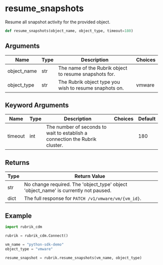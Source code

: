 # resume_snapshots

Resume all snapshot activity for the provided object.
```py
def resume_snapshots(object_name, object_type, timeout=180)
```

## Arguments
| Name        | Type | Description                                                                 | Choices |
|-------------|------|-----------------------------------------------------------------------------|---------|
| object_name  | str  | The name of the Rubrik object to resume snapshots for. |         |
| object_type  | str  | The Rubrik object type you wish to resume snaphots on.  |    vmware     |
## Keyword Arguments
| Name        | Type | Description                                                                 | Choices | Default |
|-------------|------|-----------------------------------------------------------------------------|---------|---------|
| timeout  | int  | The number of seconds to wait to establish a connection the Rubrik cluster.  |         |    180     |

## Returns
| Type | Return Value                                                                                   |
|------|-----------------------------------------------------------------------------------------------|
| str  | No change required. The 'object_type' object 'object_name' is currently not paused. |
| dict  | The full response for `PATCH /v1/vmware/vm/{vm_id}`. |
## Example
```py
import rubrik_cdm

rubrik = rubrik_cdm.Connect()

vm_name = "python-sdk-demo"
object_type = "vmware"

resume_snapshot = rubrik.resume_snapshots(vm_name, object_type)
```